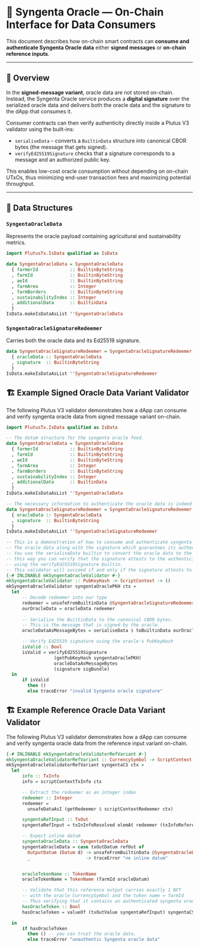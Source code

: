 # 🌾 Syngenta Oracle — On-Chain Interface for Data Consumers

This document describes how on-chain smart contracts can **consume and authenticate Syngenta Oracle data** either **signed messages** or **on-chain reference inputs**.

---

## 📘 Overview

In the **signed-message variant**, oracle data are not stored on-chain.  
Instead, the Syngenta Oracle service produces a **digital signature** over the serialized oracle data and delivers both the oracle data and the signature to the dApp that consumes it.

Consumer contracts can then verify authenticity directly inside a Plutus V3 validator using the built-ins:

- `serialiseData` – converts a `BuiltinData` structure into canonical CBOR bytes (the message that gets signed).
- `verifyEd25519Signature` checks that a signature corresponds to a message and an authorized public key.

This enables low-cost oracle consumption without depending on on-chain UTxOs, thus minimizing end-user transaction fees and maximizing potential throughput.

---

## 🧩 Data Structures

### `SyngentaOracleData`

Represents the oracle payload containing agricultural and sustainability metrics.

```haskell
import PlutusTx.IsData qualified as IsData

data SyngentaOracleData = SyngentaOracleData
  { farmerId            :: BuiltinByteString
  , farmId              :: BuiltinByteString
  , aeId                :: BuiltinByteString
  , farmArea            :: Integer
  , farmBorders         :: BuiltinByteString
  , sustainabilityIndex :: Integer
  , additionalData      :: BuiltinData
  }
IsData.makeIsDataAsList ''SyngentaOracleData
```

### `SyngentaOracleSignatureRedeemer`

Carries both the oracle data and its Ed25519 signature.

```haskell
data SyngentaOracleSignatureRedeemer = SyngentaOracleSignatureRedeemer
  { oracleData :: SyngentaOracleData
  , signature  :: BuiltinByteString
  }
IsData.makeIsDataAsList ''SyngentaOracleSignatureRedeemer
```

## 🏗 Example Signed Oracle Data Variant Validator

The following Plutus V3 validator demonstrates how a dApp can consume and verify syngenta oracle data from signed message variant on-chain.

```haskell
import PlutusTx.IsData qualified as IsData

-- The datum structure for the syngenta oracle feed. 
data SyngentaOracleData = SyngentaOracleData
  { farmerId            :: BuiltinByteString
  , farmId              :: BuiltinByteString
  , aeId                :: BuiltinByteString
  , farmArea            :: Integer
  , farmBorders         :: BuiltinByteString
  , sustainabilityIndex :: Integer
  , additionalData      :: BuiltinData
  }
IsData.makeIsDataAsList ''SyngentaOracleData

-- The necessary information to authenticate the oracle data is indeed authentic. 
data SyngentaOracleSignatureRedeemer = SyngentaOracleSignatureRedeemer
  { oracleData :: SyngentaOracleData
  , signature  :: BuiltinByteString
  }
IsData.makeIsDataAsList ''SyngentaOracleSignatureRedeemer

-- This is a demonstration of how to consume and authenticate syngenta oracle data in a cardano smart contract.
-- The oracle data along with the signature which guarantees its authenticity are passed to the smart contract via the redeemer. 
-- You use the serialiseData builtin to convert the oracle data to the message bytes that are signed by the oracle; 
-- this way you can verify that the signature attests to the authenticity of the oracle data by verifying the signature against the message bytes 
-- using the verifyEd25519Signature builtin.
-- This validator will succeed if and only if the signature attests to the authenticity of the oracle data.
{-# INLINABLE mkSyngentaOracleValidator #-}
mkSyngentaOracleValidator :: PubKeyHash -> ScriptContext -> ()
mkSyngentaOracleValidator syngentaOraclePKH ctx =
  let
      -- Decode redeemer into our type
      redeemer = unsafeFromBuiltinData @SyngentaOracleSignatureRedeemer (getRedeemer $ scriptContextRedeemer redeemerRaw)
      ourOracleData = oracleData redeemer
      
      -- Serialize the BuiltinData to the canonical CBOR bytes.
      -- This is the message that is signed by the oracle.
      oracleDataAsMessageBytes = serialiseData $ toBuiltinData ourOracleData

      -- Verify Ed25519 signature using the oracle's PubKeyHash
      isValid :: Bool
      isValid = verifyEd25519Signature
                  (getPubKeyHash syngentaOraclePKH)
                  oracleDataAsMessageBytes
                  (signature sigBundle)
  in
      if isValid
        then ()
        else traceError "invalid Syngenta oracle signature"
```        

## 🏗 Example Reference Oracle Data Variant Validator

The following Plutus V3 validator demonstrates how a dApp can consume and verify syngenta oracle data from the reference input variant on-chain.

```haskell
{-# INLINABLE mkSyngentaOracleValidatorRefVariant #-}
mkSyngentaOracleValidatorRefVariant :: CurrencySymbol -> ScriptContext -> ()
mkSyngentaOracleValidatorRefVariant syngentaCS ctx =
  let
      info :: TxInfo
      info = scriptContextTxInfo ctx

      -- Extract the redeemer as an integer index
      redeemer :: Integer
      redeemer =
        unsafeDataAsI (getRedeemer $ scriptContextRedeemer ctx)

      syngentaRefInput :: TxOut
      syngentaRefInput = txInInfoResolved elemAt redeemer (txInfoReferenceInputs info)

      -- Expect inline datum
      syngentaOracleData :: SyngentaOracleData
      syngentaOracleData = case txOutDatum refOut of
        OutputDatum (Datum d) -> unsafeFromBuiltinData @SyngentaOracleData d
        _                     -> traceError "no inline datum"


      oracleTokenName :: TokenName
      oracleTokenName = TokenName (farmId oracleDatum)

      -- Validate that this reference output carries exactly 1 NFT
      -- with the oracle CurrencySymbol and the token name = farmId
      -- Thus verifying that it contains an authenticated syngenta oracle data feed.
      hasOracleToken :: Bool
      hasOracleToken = valueOf (txOutValue syngentaRefInput) syngentaCS oracleTokenName == 1

  in
      if hasOracleToken 
        then () -- you can trust the oracle data.
        else traceError "unauthentic Syngenta oracle data"
```        